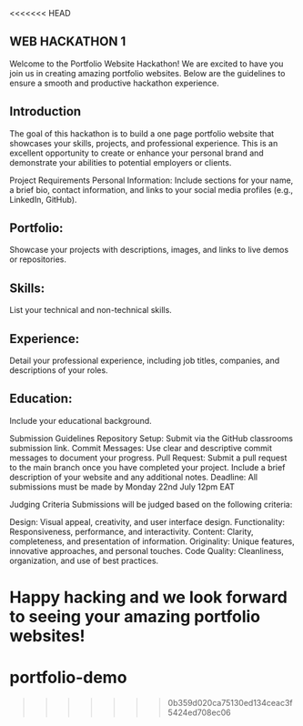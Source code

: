 <<<<<<< HEAD
## WEB HACKATHON 1
Welcome to the Portfolio Website Hackathon! We are excited to have you join us in creating amazing portfolio websites. Below are the guidelines to ensure a smooth and productive hackathon experience.

## Introduction
The goal of this hackathon is to build a one page portfolio website that showcases your skills, projects, and professional experience. This is an excellent opportunity to create or enhance your personal brand and demonstrate your abilities to potential employers or clients.

Project Requirements
Personal Information:
Include sections for your name, a brief bio, contact information, and links to your social media profiles (e.g., LinkedIn, GitHub).

## Portfolio:
Showcase your projects with descriptions, images, and links to live demos or repositories.

## Skills:
List your technical and non-technical skills.

## Experience:
Detail your professional experience, including job titles, companies, and descriptions of your roles.

## Education:
Include your educational background.

Submission Guidelines
Repository Setup: Submit via the GitHub classrooms submission link. Commit Messages: Use clear and descriptive commit messages to document your progress. Pull Request: Submit a pull request to the main branch once you have completed your project. Include a brief description of your website and any additional notes. Deadline: All submissions must be made by Monday 22nd July 12pm EAT

Judging Criteria
Submissions will be judged based on the following criteria:

Design: Visual appeal, creativity, and user interface design. Functionality: Responsiveness, performance, and interactivity. Content: Clarity, completeness, and presentation of information. Originality: Unique features, innovative approaches, and personal touches. Code Quality: Cleanliness, organization, and use of best practices.

Happy hacking and we look forward to seeing your amazing portfolio websites!
=======
# portfolio-demo
>>>>>>> 0b359d020ca75130ed134ceac3f5424ed708ec06
